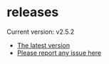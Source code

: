 # releases

Current version: v2.5.2

* [The latest version](https://github.com/inkdropapp/releases/releases/latest)
* [Please report any issue here](https://github.com/inkdropapp/forum)

